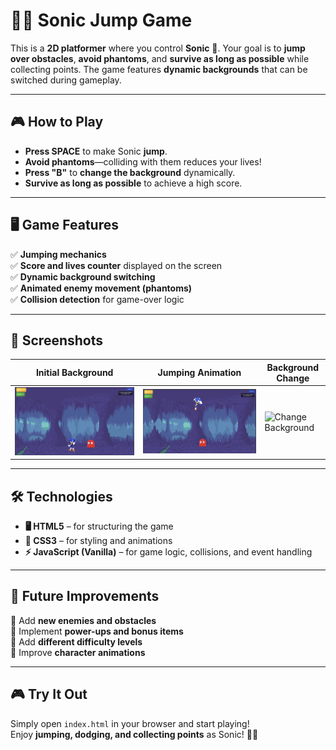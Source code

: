 # 🏃‍♂️ Sonic Jump Game  

This is a **2D platformer** where you control **Sonic** 🦔. Your goal is to **jump over obstacles**, **avoid phantoms**, and **survive as long as possible** while collecting points.
The game features **dynamic backgrounds** that can be switched during gameplay.

---

## 🎮 How to Play  

- **Press SPACE** to make Sonic **jump**.  
- **Avoid phantoms**—colliding with them reduces your lives!  
- **Press "B"** to **change the background** dynamically.  
- **Survive as long as possible** to achieve a high score.  

---

## 🖥️ Game Features  

✅ **Jumping mechanics**  
✅ **Score and lives counter** displayed on the screen  
✅ **Dynamic background switching**  
✅ **Animated enemy movement (phantoms)**  
✅ **Collision detection** for game-over logic  

---

## 📸 Screenshots  

| **Initial Background** | **Jumping Animation** | **Background Change** |
|------------------------|----------------------|-----------------------|
| ![Initial Background](./pics/initial_background.png) | ![Jump](./pics/jump_over_ghost.png) | ![Change Background](./pics/change_background.png) |

---

## 🛠️ Technologies  

- **🖥️ HTML5** – for structuring the game  
- **🎨 CSS3** – for styling and animations  
- **⚡ JavaScript (Vanilla)** – for game logic, collisions, and event handling  

---

## 🚀 Future Improvements  

🔹 Add **new enemies and obstacles**  
🔹 Implement **power-ups and bonus items**  
🔹 Add **different difficulty levels**  
🔹 Improve **character animations**  

---

## 🎮 Try It Out

Simply open `index.html` in your browser and start playing!  
Enjoy **jumping, dodging, and collecting points** as Sonic! 🦔✨  

